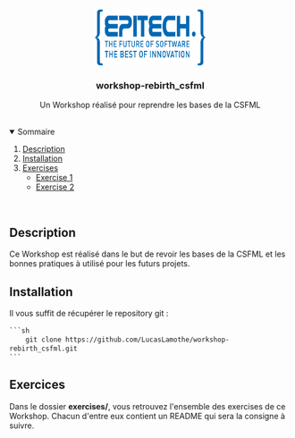 <br />
<p align="center">
  <a href="https://github.com/Lucas-LAMOTHE/workshop-rebirth_csfml/">
    <img src=".github/assets/epitech-logo.png" alt="Logo Eitech" width="200" height="100">
  </a>

  <h3 align="center">workshop-rebirth_csfml</h3>

  <p align="center">
    Un Workshop réalisé pour reprendre les bases de la CSFML
  </p>
</p>

<br />
<details open="open">
  <summary>Sommaire</summary>
  <ol>
    <li>
      <a href="#description">Description</a>
    </li>
    <li>
      <a href="#installation">Installation</a>
    </li>
    <li>
      <a href="#exercises">Exercises</a>
      <ul>
        <li><a href="https://github.com/LucasLamothe/workshop-rebirth_csfml/tree/master/exercises/exercise01">Exercise 1</a></li>
        <li><a href="https://github.com/LucasLamothe/workshop-rebirth_csfml/tree/master/exercises/exercise01">Exercise 2</a></li>
      </ul>
    </li>
  </ol>
</details>

<br />

## Description

Ce Workshop est réalisé dans le but de revoir les bases de la CSFML et les bonnes pratiques à utilisé pour les futurs projets.

## Installation

Il vous suffit de récupérer le repository git :

    ```sh
        git clone https://github.com/LucasLamothe/workshop-rebirth_csfml.git
    ```

## Exercices

Dans le dossier **exercises/**, vous retrouvez l'ensemble des exercises de ce Workshop. Chacun d'entre eux contient un README qui sera la consigne à suivre.
